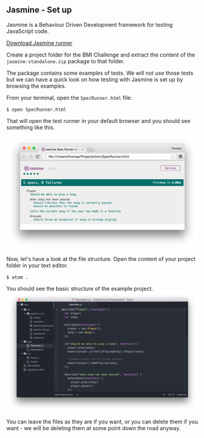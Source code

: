 ## Jasmine - Set up

Jasmine is a Behaviour Driven Development framework for testing JavaScript code. 

[Download Jasmine runner](https://github.com/jasmine/jasmine/releases)

Create a project folder for the BMI Challenge and extract the content of the `jasmine-standalone.zip` package to that folder.

The package contains some examples of tests. We will not use those tests but we can have a quick look on how testing with Jasmine is set up by browsing the examples.

From your terminal, open the `SpecRunner.html` file:

```shell
$ open SpecRunner.html
```

That will open the test runner in your default browser and you should see something like this. 

![Default tests fron the `jasmine_standalone` package](../images/jasmine_runner_1.png)

Now, let's have a look at the file structure. Open the content of your project folder in your text editor.

```shell
$ atom .
``` 
You should see the basic structure of the example project.
![](../images/jasmine_standalone_examples.png)

You can leave the files as they are if you want, or you can delete them if you want - we will be deleting them at some point down the road anyway.



